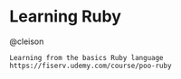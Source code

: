 # Learning Ruby

@cleison

    Learning from the basics Ruby language
    https://fiserv.udemy.com/course/poo-ruby
